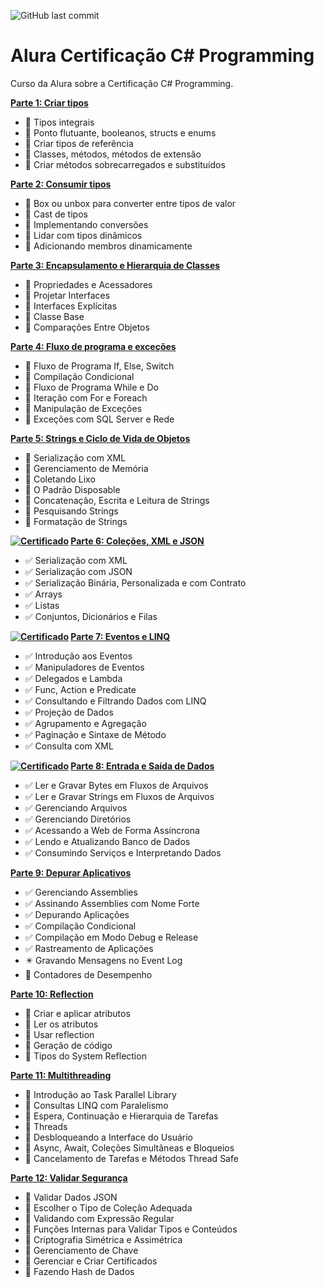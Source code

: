 ![GitHub last commit](https://img.shields.io/github/last-commit/ricardozambon/Alura-Curso-CertificacaoCSharp?logo=github&logoColor=white)

# Alura Certificação C# Programming
Curso da Alura sobre a Certificação C# Programming.

**[Parte 1: Criar tipos](https://cursos.alura.com.br/course/certificacao-csharp-criar-tipos)** 

* :black_square_button: Tipos integrais
* :black_square_button: Ponto flutuante, booleanos, structs e enums
* :black_square_button: Criar tipos de referência
* :black_square_button: Classes, métodos, métodos de extensão
* :black_square_button: Criar métodos sobrecarregados e substituídos

**[Parte 2: Consumir tipos](https://cursos.alura.com.br/course/certificacao-csharp-consumir-tipos)** 

* :black_square_button: Box ou unbox para converter entre tipos de valor
* :black_square_button: Cast de tipos
* :black_square_button: Implementando conversões
* :black_square_button: Lidar com tipos dinâmicos
* :black_square_button: Adicionando membros dinamicamente

**[Parte 3: Encapsulamento e Hierarquia de Classes](https://cursos.alura.com.br/course/certificacao-csharp-encapsulamento-hierarquia-de-classes)** 

* :black_square_button: Propriedades e Acessadores
* :black_square_button: Projetar Interfaces
* :black_square_button: Interfaces Explícitas
* :black_square_button: Classe Base
* :black_square_button: Comparações Entre Objetos

**[Parte 4: Fluxo de programa e exceções](https://cursos.alura.com.br/course/certificacao-csharp-fluxo-de-programa-excecoes)** 

* :black_square_button: Fluxo de Programa If, Else, Switch
* :black_square_button: Compilação Condicional
* :black_square_button: Fluxo de Programa While e Do
* :black_square_button: Iteração com For e Foreach
* :black_square_button: Manipulação de Exceções
* :black_square_button: Exceções com SQL Server e Rede

**[Parte 5: Strings e Ciclo de Vida de Objetos](https://cursos.alura.com.br/course/certificacao-csharp-strings-ciclo-de-vida-objetos)** 

* :black_square_button: Serialização com XML
* :black_square_button: Gerenciamento de Memória
* :black_square_button: Coletando Lixo
* :black_square_button: O Padrão Disposable
* :black_square_button: Concatenação, Escrita e Leitura de Strings
* :black_square_button: Pesquisando Strings
* :black_square_button: Formatação de Strings

**[<img src="https://img.shields.io/badge/Certificado-blue?logo=aventrix&logoColor=white" alt="Certificado" valign="text-bottom" />](https://cursos.alura.com.br/certificate/467f8dfc-6e3f-47e4-9fc4-7b3c240c7f4b)
[Parte 6: Coleções, XML e JSON](https://cursos.alura.com.br/course/certificacao-csharp-colecoes-xml-json)** 

* :white_check_mark: Serialização com XML
* :white_check_mark: Serialização com JSON
* :white_check_mark: Serialização Binária, Personalizada e com Contrato
* :white_check_mark: Arrays
* :white_check_mark: Listas
* :white_check_mark: Conjuntos, Dicionários e Filas

**[<img src="https://img.shields.io/badge/Certificado-blue?logo=aventrix&logoColor=white" alt="Certificado" valign="text-bottom" />](https://cursos.alura.com.br/certificate/2c6bd229-517c-47de-b10f-a23d5ed76fb8)
[Parte 7: Eventos e LINQ](https://cursos.alura.com.br/course/certificacao-csharp-eventos-linq)** 

* :white_check_mark: Introdução aos Eventos
* :white_check_mark: Manipuladores de Eventos
* :white_check_mark: Delegados e Lambda
* :white_check_mark: Func, Action e Predicate
* :white_check_mark: Consultando e Filtrando Dados com LINQ
* :white_check_mark: Projeção de Dados
* :white_check_mark: Agrupamento e Agregação
* :white_check_mark: Paginação e Sintaxe de Método
* :white_check_mark: Consulta com XML

**[<img src="https://img.shields.io/badge/Certificado-blue?logo=aventrix&logoColor=white" alt="Certificado" valign="text-bottom" />](https://cursos.alura.com.br/certificate/c93d4d5f-fd83-42c4-8bcb-7f7383aea460)
[Parte 8: Entrada e Saída de Dados](https://cursos.alura.com.br/course/certificacao-csharp-entrada-saida-dados)** 

* :white_check_mark: Ler e Gravar Bytes em Fluxos de Arquivos
* :white_check_mark: Ler e Gravar Strings em Fluxos de Arquivos
* :white_check_mark: Gerenciando Arquivos
* :white_check_mark: Gerenciando Diretórios
* :white_check_mark: Acessando a Web de Forma Assíncrona
* :white_check_mark: Lendo e Atualizando Banco de Dados
* :white_check_mark: Consumindo Serviços e Interpretando Dados

**[Parte 9: Depurar Aplicativos](https://cursos.alura.com.br/course/certificacao-csharp-depurar-aplicativos)** 

* :white_check_mark: Gerenciando Assemblies
* :white_check_mark: Assinando Assemblies com Nome Forte
* :white_check_mark: Depurando Aplicações
* :white_check_mark: Compilação Condicional
* :white_check_mark: Compilação em Modo Debug e Release
* :white_check_mark: Rastreamento de Aplicações
* :eight_pointed_black_star: Gravando Mensagens no Event Log
* :black_square_button: Contadores de Desempenho

**[Parte 10: Reflection](https://cursos.alura.com.br/course/certificacao-csharp-reflection)** 

* :black_square_button: Criar e aplicar atributos
* :black_square_button: Ler os atributos
* :black_square_button: Usar reflection
* :black_square_button: Geração de código
* :black_square_button: Tipos do System Reflection

**[Parte 11: Multithreading](https://cursos.alura.com.br/course/certificacao-csharp-multithreading)** 

* :black_square_button: Introdução ao Task Parallel Library
* :black_square_button: Consultas LINQ com Paralelismo
* :black_square_button: Espera, Continuação e Hierarquia de Tarefas
* :black_square_button: Threads
* :black_square_button: Desbloqueando a Interface do Usuário
* :black_square_button: Async, Await, Coleções Simultâneas e Bloqueios
* :black_square_button: Cancelamento de Tarefas e Métodos Thread Safe

**[Parte 12: Validar Segurança](https://cursos.alura.com.br/course/certificacao-csharp-validar-seguranca)** 

* :black_square_button: Validar Dados JSON
* :black_square_button: Escolher o Tipo de Coleção Adequada
* :black_square_button: Validando com Expressão Regular
* :black_square_button: Funções Internas para Validar Tipos e Conteúdos
* :black_square_button: Criptografia Simétrica e Assimétrica
* :black_square_button: Gerenciamento de Chave
* :black_square_button: Gerenciar e Criar Certificados
* :black_square_button: Fazendo Hash de Dados
